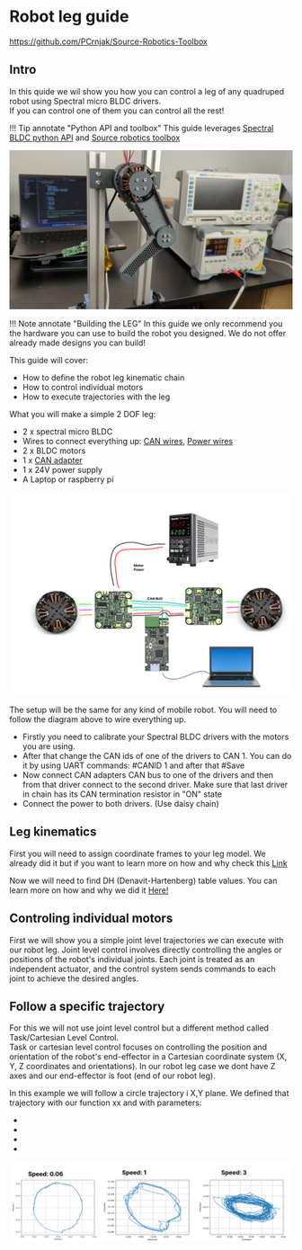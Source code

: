 # Robot leg guide

https://github.com/PCrnjak/Source-Robotics-Toolbox
## **Intro**
In this quide we wil show you how you can control a leg of any quadruped robot using Spectral micro BLDC drivers. <br />If you can control one of them you can control all the rest! <br />

!!! Tip annotate "Python API and toolbox" 
    This guide leverages [Spectral BLDC python API](https://github.com/PCrnjak/Spectral-BLDC-Python/tree/main) and [Source robotics toolbox](https://github.com/PCrnjak/Source-Robotics-Toolbox)


<p align="left"> <img src="../assets/LEG.jpg" alt="drawing" width="800"/> <br /> </p>

!!! Note annotate "Building the LEG" 
    In this guide we only recommend you the hardware you can use to build the robot you designed. We do not offer already made designs you can build!

This guide will cover:

* How to define the robot leg kinematic chain
* How to control individual motors
* How to execute trajectories with the leg

What you will make a simple 2 DOF leg:

* 2 x spectral micro BLDC 
* Wires to connect everything up: [CAN wires](https://source-robotics.com/products/spectral-micro-can-cable), [Power wires](https://source-robotics.com/products/spectral-micro-power-cable)
* 2 x BLDC motors
* 1 x [CAN adapter](https://source-robotics.com/products/canvas-usb-to-can-adapter)
* 1 x 24V power supply
* A Laptop or raspberry pi

<p align="left"> <img src="../assets/leg_setup.png" alt="drawing" width="800"/> <br /> </p>

The setup will be the same for any kind of mobile robot. You will need to follow the  diagram above to wire everything up.

* Firstly you need to calibrate your Spectral BLDC drivers with the motors you are using. 
* After that change the CAN ids of one of the drivers to CAN 1. You can do it by using UART commands: #CANID 1 and after that #Save
* Now connect CAN adapters CAN bus to one of the drivers and then from that driver connect to the second driver. Make sure that last driver in chain has its CAN termination resistor in "ON" state
* Connect the power to both drivers. (Use daisy chain)

## Leg kinematics

First you will need to assign coordinate frames to your leg model.
We already did it but if you want to learn more on how and why check this [Link](https://automaticaddison.com/how-to-assign-denavit-hartenberg-frames-to-robotic-arms/)<br />

Now we will need to find DH (Denavit-Hartenberg) table values. You can learn more on how and why we did it [Here!](https://automaticaddison.com/how-to-find-denavit-hartenberg-parameter-tables/)

## Controling individual motors

First we will show you a simple joint level trajectories we can execute with our robot leg. Joint level control involves directly controlling the angles or positions of the robot's individual joints. Each joint is treated as an independent actuator, and the control system sends commands to each joint to achieve the desired angles.

## Follow a specific trajectory

For this we will not use joint level control but a different method called Task/Cartesian Level Control.<br />
 Task or cartesian level control focuses on controlling the position and orientation of the robot's end-effector in a Cartesian coordinate system (X, Y, Z coordinates and orientations). In our robot leg case we dont have Z axes and our end-effector is foot (end of our robot leg).

In this example we will follow a circle trajectory i X,Y plane.
We defined that trajectory with our function xx and with parameters:

* 
*
* 
*
<p align="left"> <img src="../assets/circ_2.png" alt="drawing" width="800"/> <br /> </p>